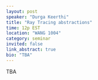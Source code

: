 ```yaml
---
layout: post
speaker: "Durga Keerthi"
title: "Ray Tracing abstractions"
time: 12p EST
location: "WANG 1004"
category: seminar
invited: false
link_abstract: true
bio: "TBA"
---
```

TBA
